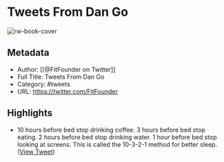 # Tweets From Dan Go

![rw-book-cover](https://pbs.twimg.com/profile_images/1279092409587163137/eN82f_KT.jpg)

## Metadata
- Author: [[@FitFounder on Twitter]]
- Full Title: Tweets From Dan Go
- Category: #tweets
- URL: https://twitter.com/FitFounder

## Highlights
- 10 hours before bed stop drinking coffee.
  3 hours before bed stop eating.
  2 hours before bed stop drinking water.
  1 hour before bed stop looking at screens.
  This is called the 10-3-2-1 method for better sleep. ([View Tweet](https://twitter.com/FitFounder/status/1745051994530668778))
